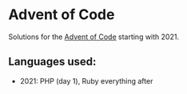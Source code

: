 # Advent of Code

Solutions for the [Advent of Code](https://adventofcode.com) starting with 2021.

## Languages used:

- 2021: PHP (day 1), Ruby everything after